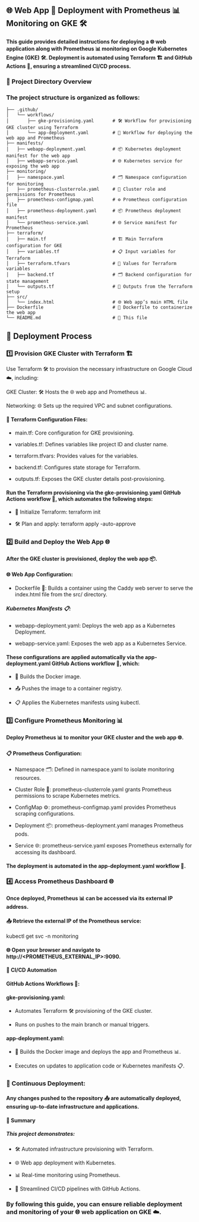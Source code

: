 ## 🌐 Web App 🚀 Deployment with Prometheus 📊 Monitoring on GKE 🛠️

#### This guide provides detailed instructions for deploying a 🌐 web application along with Prometheus 📊 monitoring on Google Kubernetes Engine (GKE) 🛠️. Deployment is automated using Terraform 🏗️ and GitHub Actions 🤖, ensuring a streamlined CI/CD process.

### 📂 Project Directory Overview

### The project structure is organized as follows:

```
├── .github/
│   └── workflows/
│       ├── gke-provisioning.yaml       # 🛠️ Workflow for provisioning GKE cluster using Terraform
│       └── app-deployment.yaml         # 🚀 Workflow for deploying the web app and Prometheus
├── manifests/
│   ├── webapp-deployment.yaml          # 📦 Kubernetes deployment manifest for the web app
│   ├── webapp-service.yaml             # 🌐 Kubernetes service for exposing the web app
├── monitoring/
│   ├── namespace.yaml                  # 🗂️ Namespace configuration for monitoring
│   ├── prometheus-clusterrole.yaml     # 🔑 Cluster role and permissions for Prometheus
│   ├── prometheus-configmap.yaml       # ⚙️ Prometheus configuration file
│   ├── prometheus-deployment.yaml      # 📦 Prometheus deployment manifest
│   └── prometheus-service.yaml         # 🌐 Service manifest for Prometheus
├── terraform/
│   ├── main.tf                         # 🏗️ Main Terraform configuration for GKE
│   ├── variables.tf                    # 📋 Input variables for Terraform
│   ├── terraform.tfvars                # 📝 Values for Terraform variables
│   ├── backend.tf                      # 🗂️ Backend configuration for state management
│   └── outputs.tf                      # 🔄 Outputs from the Terraform setup
├── src/
│   └── index.html                      # 🌐 Web app’s main HTML file
├── Dockerfile                          # 🐳 Dockerfile to containerize the web app
└── README.md                           # 📘 This file
```
## 🚀 Deployment Process

### 1️⃣ Provision GKE Cluster with Terraform 🏗️

Use Terraform 🛠️ to provision the necessary infrastructure on Google Cloud ☁️, including:

GKE Cluster: 🛠️ Hosts the 🌐 web app and Prometheus 📊.

Networking: 🌐 Sets up the required VPC and subnet configurations.

#### 📝 Terraform Configuration Files:

* main.tf: Core configuration for GKE provisioning.

* variables.tf: Defines variables like project ID and cluster name.

* terraform.tfvars: Provides values for the variables.

* backend.tf: Configures state storage for Terraform.

* outputs.tf: Exposes the GKE cluster details post-provisioning.

#### Run the Terraform provisioning via the gke-provisioning.yaml GitHub Actions workflow 🤖, which automates the following steps:

* 🔧 Initialize Terraform: terraform init

* 🛠️ Plan and apply: terraform apply -auto-approve

### 2️⃣ Build and Deploy the Web App 🌐

#### After the GKE cluster is provisioned, deploy the web app 📦.

#### 🌐 Web App Configuration:

* Dockerfile 🐳: Builds a container using the Caddy web server to serve the index.html file from the src/ directory.

##### Kubernetes Manifests 📋:

* webapp-deployment.yaml: Deploys the web app as a Kubernetes Deployment.

* webapp-service.yaml: Exposes the web app as a Kubernetes Service.

#### These configurations are applied automatically via the app-deployment.yaml GitHub Actions workflow 🤖, which:

* 🐳 Builds the Docker image.

* 📤 Pushes the image to a container registry.

* 📋 Applies the Kubernetes manifests using kubectl.

### 3️⃣ Configure Prometheus Monitoring 📊

#### Deploy Prometheus 📊 to monitor your GKE cluster and the web app 🌐.

#### 📋 Prometheus Configuration:

* Namespace 🗂️: Defined in namespace.yaml to isolate monitoring resources.

* Cluster Role 🔑: prometheus-clusterrole.yaml grants Prometheus permissions to scrape Kubernetes metrics.

* ConfigMap ⚙️: prometheus-configmap.yaml provides Prometheus scraping configurations.

* Deployment 📦: prometheus-deployment.yaml manages Prometheus pods.

* Service 🌐: prometheus-service.yaml exposes Prometheus externally for accessing its dashboard.

#### The deployment is automated in the app-deployment.yaml workflow 🤖.

### 4️⃣ Access Prometheus Dashboard 🌐

#### Once deployed, Prometheus 📊 can be accessed via its external IP address.

#### 📤 Retrieve the external IP of the Prometheus service:

kubectl get svc -n monitoring

#### 🌐 Open your browser and navigate to http://<PROMETHEUS_EXTERNAL_IP>:9090.

#### 🤖 CI/CD Automation

#### GitHub Actions Workflows 🤖:

#### gke-provisioning.yaml:

* Automates Terraform 🛠️ provisioning of the GKE cluster.

* Runs on pushes to the main branch or manual triggers.

#### app-deployment.yaml:

* 🐳 Builds the Docker image and deploys the app and Prometheus 📊.

* Executes on updates to application code or Kubernetes manifests 📋.

### 🔄 Continuous Deployment:

#### Any changes pushed to the repository 📤 are automatically deployed, ensuring up-to-date infrastructure and applications.

#### 📝 Summary

##### This project demonstrates:

* 🛠️ Automated infrastructure provisioning with Terraform.

* 🌐 Web app deployment with Kubernetes.

* 📊 Real-time monitoring using Prometheus.

* 🤖 Streamlined CI/CD pipelines with GitHub Actions.

### By following this guide, you can ensure reliable deployment and monitoring of your 🌐 web application on GKE ☁️.